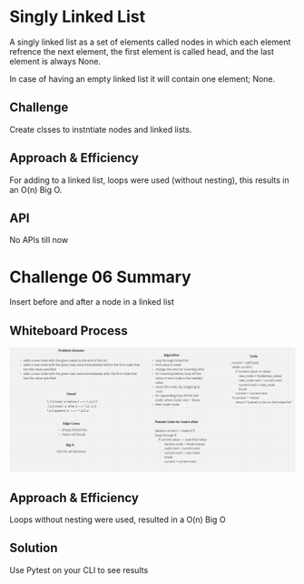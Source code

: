 # Singly Linked List
A singly linked list as a set of elements called nodes in which each element refrence the next element, the first element is called head, and the last element is always None.

In case of having an empty linked list it will contain one element; None.

## Challenge
Create clsses to instntiate nodes and linked lists.

## Approach & Efficiency
For adding to a linked list, loops were used (without nesting), this results in an O(n) Big O.

## API
No APIs till now

# Challenge 06 Summary
Insert before and after a node in a linked list

## Whiteboard Process
![challenge06](linked_list\challenge06.png)

## Approach & Efficiency
Loops without nesting were used, resulted in a O(n) Big O

## Solution
Use Pytest on your CLI to see results
